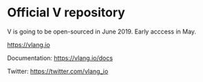 # Official V repository

V is going to be open-sourced in June 2019. Early acccess in May.

https://vlang.io

Documentation:
https://vlang.io/docs

Twitter:
https://twitter.com/vlang_io

